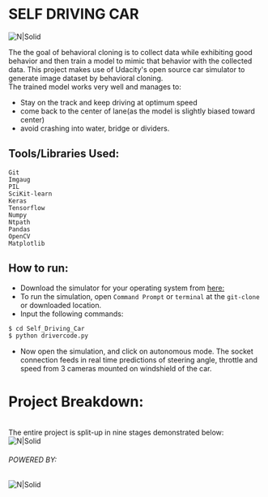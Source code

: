 # SELF DRIVING CAR

![N|Solid](https://i.ibb.co/59fN4qm/Webp-net-resizeimage-2.png)

The the goal of behavioral cloning is to collect data while exhibiting good behavior and then train a model to mimic that behavior with the collected data. This project makes use of Udacity's open source car simulator to generate image dataset by behavioral cloning. 
<br>The trained model works very well and manages to:</br>
- Stay on the track and keep driving at optimum speed
- come back to the center of lane(as the model is slightly biased toward center)
- avoid crashing into water, bridge or dividers.

## Tools/Libraries Used:
```
Git
Imgaug
PIL
SciKit-learn
Keras
Tensorflow
Numpy
Ntpath
Pandas
OpenCV
Matplotlib
```

## How to run:
* Download the simulator for your operating system from [here: ](https://github.com/udacity/self-driving-car-sim)
* To run the simulation, open ```Command Prompt``` or ```terminal``` at the ```git-clone``` or downloaded location.
* Input the following commands:
```sh
$ cd Self_Driving_Car
$ python drivercode.py
```
* Now open the simulation, and click on autonomous mode. The socket connection feeds in real time predictions of steering angle, throttle and speed from 3 cameras mounted on windshield of the car.

# Project Breakdown:
<br>The entire project is split-up in nine stages demonstrated below: </br>
![N|Solid](https://i.ibb.co/8mB14v0/Untitled-Diagram.png)
###### POWERED BY:
![N|Solid](https://blog.keras.io/img/keras-tensorflow-logo.jpg)


